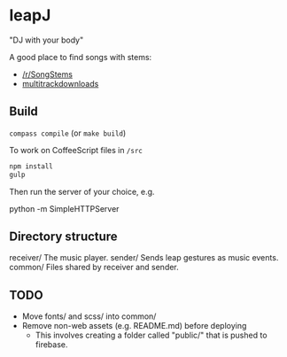 leapJ
=====

"DJ with your body"

A good place to find songs with stems:

* [/r/SongStems](http://www.reddit.com/r/SongStems/search?q=-request&sort=top&restrict_sr=on&t=all)
* [multitrackdownloads](http://multitrackdownloads.blogspot.co.uk/)

Build
-----

`compass compile` (or `make build`)

To work on CoffeeScript files in `/src`

```bash
npm install
gulp
```

Then run the server of your choice, e.g.

python -m SimpleHTTPServer


Directory structure
-------------------

receiver/
    The music player.
sender/
    Sends leap gestures as music events.
common/
    Files shared by receiver and sender.

TODO
----

* Move fonts/ and scss/ into common/
* Remove non-web assets (e.g. README.md) before deploying
    * This involves creating a folder called "public/" that is pushed to firebase.
